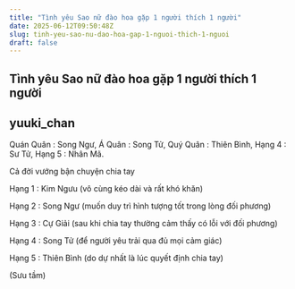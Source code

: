 ```yaml
---
title: "Tình yêu Sao nữ đào hoa gặp 1 người thích 1 người"
date: 2025-06-12T09:50:48Z
slug: tinh-yeu-sao-nu-dao-hoa-gap-1-nguoi-thich-1-nguoi
draft: false
---
```


## Tình yêu Sao nữ đào hoa gặp 1 người thích 1 người

## yuuki_chan

Quán Quân : Song Ngư, Á Quân : Song Tử, Quý Quân : Thiên Bình, Hạng 4 : Sư Tử, Hạng 5 : Nhân Mã.


Cả đời vướng bận chuyện chia tay

Hạng 1 : Kim Ngưu (vô cùng kéo dài và rất khó khăn)

Hạng 2 : Song Ngư (muốn duy trì hình tượng tốt trong lòng đối phương)

Hạng 3 : Cự Giải (sau khi chia tay thường cảm thấy có lỗi với đối phương)

Hạng 4 : Song Tử (để người yêu trải qua đủ mọi cảm giác)

​Hạng 5 : Thiên Bình (do dự nhất là lúc quyết định chia tay)

(Sưu tầm)